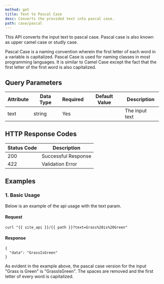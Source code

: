 ```yaml
---
method: get
title: Text to Pascal Case
desc: Converts the provided text into pascal case.
path: case/pascal
---
```


This API converts the input text to pascal case. Pascal case is also known as upper camel case or studly case. 

Pascal Case is a naming convention wherein the first letter of each word in a variable is capitalized. Pascal Case is used for naming classes in most programming languages. It is similar to Camel Case except the fact that the first letter of the first word is also capitalized.

## Query Parameters

| Attribute | Data Type | Required | Default Value |Description |
| ----------- | ----------- | -----------  | ----------- | ----------- |
| text | string | Yes | | The input text  |

## HTTP Response Codes

| Status Code | Description |
| ----------- | ----------- |
| 200 | Successful Response |
| 422 | Validation Error |

## Examples

### 1. Basic Usage

Below is an example of the api usage with the text param. 

#### Request

```
curl "{{ site_api }}/{{ path }}?text=Grass%20is%20Green"
```

#### Response

```
{
  "data": "GrassIsGreen"
}
```

As evident in the example above, the pascal case version for the input "Grass is Green" is "GrassIsGreen". The spaces are removed and the first letter of every word is capitalized.
